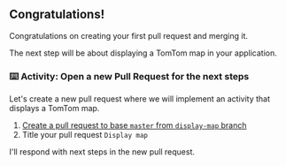 ## Congratulations!

Congratulations on creating your first pull request and merging it.

The next step will be about displaying a TomTom map in your application.

### :keyboard: Activity: Open a new Pull Request for the next steps

Let's create a new pull request where we will implement an activity that displays a TomTom map.

1. [Create a pull request to base `master` from `display-map` branch]({{repoUrl}}/compare/master...display-map)
2. Title your pull request `Display map`

I'll respond with next steps in the new pull request.
